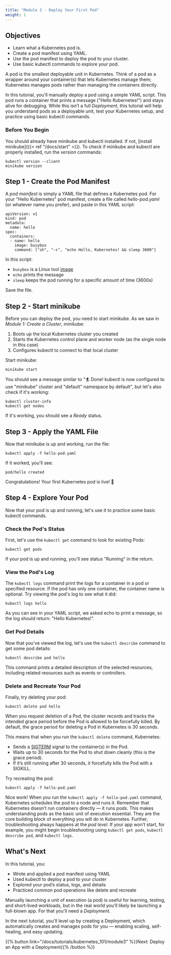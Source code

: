 ```yaml
---
title: "Module 2 - Deploy Your First Pod"
weight: 1
--- 
```


## Objectives
- Learn what a Kubernetes pod is.
- Create a pod manifest using YAML.
- Use the pod manifest to deploy the pod to your cluster.
- Use basic kubectl commands to explore your pod.


A pod is the smallest deployable unit in Kubernetes. Think of a pod as a wrapper around your container(s) that lets Kubernetes manage them; Kubernetes manages pods rather than managing the containers directly. 

In this tutorial, you’ll manually deploy a pod using a simple YAML script. This pod runs a container that prints a message ("Hello Kubernetes!") and stays alive for debugging. While this isn’t a full _Deployment_, this tutorial will help you understand pods as a deployable unit, test your Kubernetes setup, and practice using basic kubectl commands.

### Before You Begin

You should already have minikube and kubectl installed. If not, [install minikube]({{< ref "/docs/start" >}}).  To check if minikube and kubectl are properly installed, run the *version* commands:

```shell
kubectl version --client
minikube version
```

## Step 1 - Create the Pod Manifest

A _pod manifest_ is simply a YAML file that defines a Kubernetes pod. For your "Hello Kubernetes" pod manifest, create a file called _hello-pod.yaml_ (or whatever name you prefer), and paste in this YAML script:

```shell
apiVersion: v1
kind: pod
metadata:
  name: hello
spec:
  containers:
  - name: hello
    image: busybox
    command: ["sh", "-c", "echo Hello, Kubernetes! && sleep 3600"]
```

In this script:
- `busybox` is a Linux tool [image](https://kubernetes.io/docs/concepts/containers/images/)
- `echo` prints the message
-  `sleep` keeps the pod running for a specific amount of time (3600s)

Save the file.

## Step 2 - Start minikube

Before you can deploy the pod, you need to start minikube. As we saw in _Module 1: Create a Cluster_, minikube:

1. Boots up the local Kubernetes cluster you created
2. Starts the Kubernetes control plane and worker node (as the single node in this case)
3. Configures kubectl to connect to that local cluster

Start minikube:

```shell
minikube start
```

You should see a message similar to "🏄  Done! kubectl is now configured to use "minikube" cluster and "default" namespace by default", but let's also check if it's working:

```shell
kubectl cluster-info
kubectl get nodes
```

If it's working, you should see a _Ready_ status.

## Step 3 - Apply the YAML File

Now that minikube is up and working, run the file:

```shell
kubectl apply -f hello-pod.yaml
```

If it worked, you'll see:

```shell
pod/hello created
```

Congratulations! Your first Kubernetes pod is live! 🎉

## Step 4 - Explore Your Pod

Now that your pod is up and running, let's use it to practice some basic kubectl commands.

### Check the Pod's Status

First, let's use the `kubectl get` command to look for existing Pods:

```shell
kubectl get pods
```

If your pod is up and running, you'll see status "Running" in the return.

### View the Pod's Log

The `kubectl logs` command print the logs for a container in a pod or specified resource. If the pod has only one container, the container name is optional. Try viewing the pod's log to see what it did:

```shell
kubectl logs hello
```

As you can see in your YAML script, we asked echo to print a message, so the log should return: "Hello Kubernetes!".

### Get Pod Details

Now that you've viewed the log, let's use the `kubectl describe` command to get some pod details:

```shell
kubectl describe pod hello
```

This command prints a detailed description of the selected resources, including related resources such as events or controllers.

### Delete and Recreate Your Pod

Finally, try deleting your pod:

```shell
kubectl delete pod hello
```
When you request deletion of a Pod, the cluster records and tracks the intended grace period before the Pod is allowed to be forcefully killed. By default, the grace period for deleting a Pod in Kubernetes is 30 seconds.

This means that when you run the `kubectl delete` command, Kubernetes:

- Sends a [SIGTERM](https://kubernetes.io/docs/concepts/workloads/pods/pod-lifecycle/) signal to the container(s) in the Pod.
- Waits up to 30 seconds for the Pod to shut down cleanly (this is the grace period).
- If it’s still running after 30 seconds, it forcefully kills the Pod with a SIGKILL.

Try recreating the pod:

```shell
kubectl apply -f hello-pod.yaml
```

Nice work! When you run the `kubectl apply -f hello-pod.yaml` command, Kubernetes schedules the pod to a node and runs it. Remember that Kubernetes doesn’t run containers directly — it runs _pods_. This makes understanding pods as the basic unit of execution essential. They are the core building block of everything you will do in Kubernetes. Further, troubleshooting always happens at the _pod level_. If your app won’t start, for example, you might begin troubleshooting using `kubectl get pods`, `kubectl describe pod`, and `kubectl logs`.

## What's Next

In this tutorial, you:

- Wrote and applied a pod manifest using YAML <br/>
- Used kubectl to deploy a pod to your cluster <br/>
- Explored your pod’s status, logs, and details <br/>
- Practiced common pod operations like delete and recreate <br/>

Manually launching a unit of execution (a pod) is useful for learning, testing, and short-lived workloads, but in the real world you'll likely be launching a full-blown app. For that you'll need a _Deployment_. 

In the next tutorial, you'll level up by creating a Deployment, which automatically creates and manages pods for you — enabling scaling, self-healing, and easy updating.

{{% button link="/docs/tutorials/kubernetes_101/module3" %}}Next: Deploy an App with a Deployment{{% /button %}}
